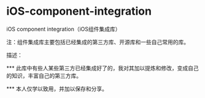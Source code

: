 # iOS-component-integration
iOS component integration（iOS组件集成库）

注：组件集成库主要包括已经集成的第三方库、开源库和一些自己常用的库。


描述：

*** 此库中有些人某些第三方已经集成好了的，我对其加以提炼和修改，变成自己的知识，丰富自己的第三方库。

*** 本人仅学以致用，并加以保存和分享。
